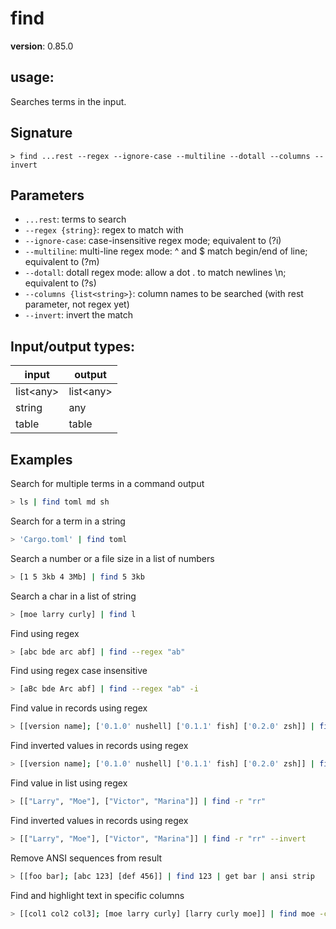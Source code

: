 # find

**version**: 0.85.0

## **usage**:

Searches terms in the input.

## Signature

`> find ...rest --regex --ignore-case --multiline --dotall --columns --invert`

## Parameters

- `...rest`: terms to search
- `--regex {string}`: regex to match with
- `--ignore-case`: case-insensitive regex mode; equivalent to (?i)
- `--multiline`: multi-line regex mode: ^ and $ match begin/end of line; equivalent to (?m)
- `--dotall`: dotall regex mode: allow a dot . to match newlines \n; equivalent to (?s)
- `--columns {list<string>}`: column names to be searched (with rest parameter, not regex yet)
- `--invert`: invert the match

## Input/output types:

| input       | output      |
| ----------- | ----------- |
| list\<any\> | list\<any\> |
| string      | any         |
| table       | table       |

## Examples

Search for multiple terms in a command output

```bash
> ls | find toml md sh
```

Search for a term in a string

```bash
> 'Cargo.toml' | find toml
```

Search a number or a file size in a list of numbers

```bash
> [1 5 3kb 4 3Mb] | find 5 3kb
```

Search a char in a list of string

```bash
> [moe larry curly] | find l
```

Find using regex

```bash
> [abc bde arc abf] | find --regex "ab"
```

Find using regex case insensitive

```bash
> [aBc bde Arc abf] | find --regex "ab" -i
```

Find value in records using regex

```bash
> [[version name]; ['0.1.0' nushell] ['0.1.1' fish] ['0.2.0' zsh]] | find -r "nu"
```

Find inverted values in records using regex

```bash
> [[version name]; ['0.1.0' nushell] ['0.1.1' fish] ['0.2.0' zsh]] | find -r "nu" --invert
```

Find value in list using regex

```bash
> [["Larry", "Moe"], ["Victor", "Marina"]] | find -r "rr"
```

Find inverted values in records using regex

```bash
> [["Larry", "Moe"], ["Victor", "Marina"]] | find -r "rr" --invert
```

Remove ANSI sequences from result

```bash
> [[foo bar]; [abc 123] [def 456]] | find 123 | get bar | ansi strip
```

Find and highlight text in specific columns

```bash
> [[col1 col2 col3]; [moe larry curly] [larry curly moe]] | find moe -c [col1]
```
